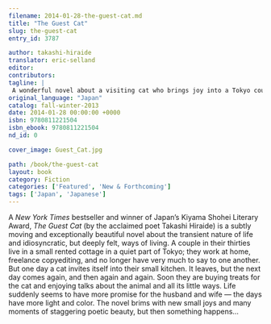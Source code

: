 ```yaml
---
filename: 2014-01-28-the-guest-cat.md
title: "The Guest Cat"
slug: the-guest-cat
entry_id: 3787

author: takashi-hiraide
translator: eric-selland
editor: 
contributors: 
tagline: |
 A wonderful novel about a visiting cat who brings joy into a Tokyo couple’s life
original_language: "Japan"
catalog: fall-winter-2013
date: 2014-01-28 00:00:00 +0000 
isbn: 9780811221504
isbn_ebook: 9780811221504
nd_id: 0

cover_image: Guest_Cat.jpg

path: /book/the-guest-cat
layout: book
category: Fiction
categories: ['Featured', 'New & Forthcoming']
tags: ['Japan', 'Japanese']
---
```

A *New York Times* bestseller and winner of Japan’s Kiyama Shohei Literary Award, *The Guest Cat* (by the acclaimed poet Takashi Hiraide) is a subtly moving and exceptionally beautiful novel about the transient nature of life and idiosyncratic, but deeply felt, ways of living. A couple in their thirties live in a small rented cottage in a quiet part of Tokyo; they work at home, freelance copyediting, and no longer have very much to say to one another. But one day a cat invites itself into their small kitchen. It leaves, but the next day comes again, and then again and again. Soon they are buying treats for the cat and enjoying talks about the animal and all its little ways. Life suddenly seems to have more promise for the husband and wife — the days have more light and color. The novel brims with new small joys and many moments of staggering poetic beauty, but then something happens...





